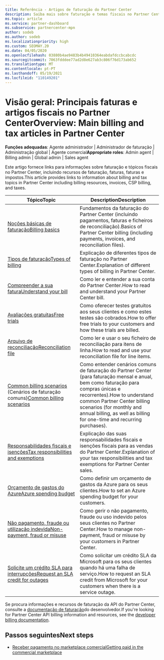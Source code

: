 ```yaml
---
title: Referência - Artigos de faturação do Partner Center
description: Saiba mais sobre faturação e temas fiscais no Partner Center. A informação abrange recursos de faturação, faturas, faturas e impostos.
ms.topic: article
ms.service: partner-dashboard
ms.subservice: partnercenter-mpn
author: sodeb
ms.author: sodeb
ms.localizationpriority: high
ms.custom: SEOMAY.20
ms.date: 04/05/2020
ms.openlocfilehash: 03880b4ae9483b4b49410364eabdafdccbcabcdc
ms.sourcegitcommit: 7063fdddee77ad2d8e627ab3c806f76d173ab652
ms.translationtype: MT
ms.contentlocale: pt-PT
ms.lasthandoff: 05/19/2021
ms.locfileid: "110149201"
---
```

# <a name="overview-main-billing-and-tax-articles-in-partner-center"></a><span data-ttu-id="9d4e0-104">Visão geral: Principais faturas e artigos fiscais no Partner Center</span><span class="sxs-lookup"><span data-stu-id="9d4e0-104">Overview: Main billing and tax articles in Partner Center</span></span>

<span data-ttu-id="9d4e0-105">**Funções adequadas**: Agente administrador | Administrador de faturação | Administração global | Agente comercial</span><span class="sxs-lookup"><span data-stu-id="9d4e0-105">**Appropriate roles**: Admin agent | Billing admin | Global admin | Sales agent</span></span>

<span data-ttu-id="9d4e0-106">Este artigo fornece links para informações sobre faturação e tópicos fiscais no Partner Center, incluindo recursos de faturação, faturas, faturas e impostos.</span><span class="sxs-lookup"><span data-stu-id="9d4e0-106">This article provides links to information about billing and tax topics in Partner Center including billing resources, invoices, CSP billing, and taxes.</span></span>


| <span data-ttu-id="9d4e0-107">Tópico</span><span class="sxs-lookup"><span data-stu-id="9d4e0-107">Topic</span></span> | <span data-ttu-id="9d4e0-108">Description</span><span class="sxs-lookup"><span data-stu-id="9d4e0-108">Description</span></span> |
| ----- | ----------- |
| [<span data-ttu-id="9d4e0-109">Noções básicas de faturação</span><span class="sxs-lookup"><span data-stu-id="9d4e0-109">Billing basics</span></span>](billing-basics.md) | <span data-ttu-id="9d4e0-110">Fundamentos da faturação do Partner Center (incluindo pagamentos, faturas e ficheiros de reconciliação).</span><span class="sxs-lookup"><span data-stu-id="9d4e0-110">Basics of Partner Center billing (including payments, invoices, and reconciliation files).</span></span> |
| [<span data-ttu-id="9d4e0-111">Tipos de faturação</span><span class="sxs-lookup"><span data-stu-id="9d4e0-111">Types of billing</span></span>](./billing-basics.md) | <span data-ttu-id="9d4e0-112">Explicação de diferentes tipos de faturação no Partner Center.</span><span class="sxs-lookup"><span data-stu-id="9d4e0-112">Explanation of different types of billing in Partner Center.</span></span> |
| [<span data-ttu-id="9d4e0-113">Compreender a sua fatura</span><span class="sxs-lookup"><span data-stu-id="9d4e0-113">Understand your bill</span></span>](read-your-bill.md) | <span data-ttu-id="9d4e0-114">Como ler e entender a sua conta do Partner Center.</span><span class="sxs-lookup"><span data-stu-id="9d4e0-114">How to read and understand your Partner Center bill.</span></span> |
| [<span data-ttu-id="9d4e0-115">Avaliações gratuitas</span><span class="sxs-lookup"><span data-stu-id="9d4e0-115">Free trials</span></span>](offer-your-customers-trials-of-microsoft-products.md) | <span data-ttu-id="9d4e0-116">Como oferecer testes gratuitos aos seus clientes e como estes testes são cobrados.</span><span class="sxs-lookup"><span data-stu-id="9d4e0-116">How to offer free trials to your customers and how these trials are billed.</span></span> |
| [<span data-ttu-id="9d4e0-117">Arquivo de reconciliação</span><span class="sxs-lookup"><span data-stu-id="9d4e0-117">Reconciliation file</span></span>](use-the-reconciliation-files.md) | <span data-ttu-id="9d4e0-118">Como ler e usar o seu ficheiro de reconciliação para itens de linha.</span><span class="sxs-lookup"><span data-stu-id="9d4e0-118">How to read and use your reconciliation file for line items.</span></span> |
| <span data-ttu-id="9d4e0-119">[Common billing scenarios](common-billing-scenarios.md) (Cenários de faturação comuns)</span><span class="sxs-lookup"><span data-stu-id="9d4e0-119">[Common billing scenarios](common-billing-scenarios.md)</span></span> | <span data-ttu-id="9d4e0-120">Como entender cenários comuns de faturação do Partner Center (para faturação mensal e anual, bem como faturação para compras únicas e recorrentes).</span><span class="sxs-lookup"><span data-stu-id="9d4e0-120">How to understand common Partner Center billing scenarios (for monthly and annual billing, as well as billing for one-time and recurring purchases).</span></span> |
| [<span data-ttu-id="9d4e0-121">Responsabilidades fiscais e isenções</span><span class="sxs-lookup"><span data-stu-id="9d4e0-121">Tax responsibilities and exemptions</span></span>](tax-and-tax-exemptions.md) | <span data-ttu-id="9d4e0-122">Explicação das suas responsabilidades fiscais e isenções fiscais para as vendas do Partner Center.</span><span class="sxs-lookup"><span data-stu-id="9d4e0-122">Explanation of your tax responsibilities and tax exemptions for Partner Center sales.</span></span> |
| [<span data-ttu-id="9d4e0-123">Orçamento de gastos do Azure</span><span class="sxs-lookup"><span data-stu-id="9d4e0-123">Azure spending budget</span></span>](set-an-azure-spending-budget-for-your-customers.md) | <span data-ttu-id="9d4e0-124">Como definir um orçamento de gastos da Azure para os seus clientes.</span><span class="sxs-lookup"><span data-stu-id="9d4e0-124">How to set an Azure spending budget for your customers.</span></span> |
| [<span data-ttu-id="9d4e0-125">Não pagamento, fraude ou utilização indevida</span><span class="sxs-lookup"><span data-stu-id="9d4e0-125">Non-payment, fraud or misuse</span></span>](non-payment-fraud-misuse.md) | <span data-ttu-id="9d4e0-126">Como gerir o não pagamento, fraude ou uso indevido pelos seus clientes no Partner Center.</span><span class="sxs-lookup"><span data-stu-id="9d4e0-126">How to manage non-payment, fraud or misuse by your customers in Partner Center.</span></span> |
| [<span data-ttu-id="9d4e0-127">Solicite um crédito SLA para interrupções</span><span class="sxs-lookup"><span data-stu-id="9d4e0-127">Request an SLA credit for outages</span></span>](request-credit.md) | <span data-ttu-id="9d4e0-128">Como solicitar um crédito SLA da Microsoft para os seus clientes quando há uma falha de serviço.</span><span class="sxs-lookup"><span data-stu-id="9d4e0-128">How to request an SLA credit from Microsoft for your customers when there is a service outage.</span></span> |

<span data-ttu-id="9d4e0-129">Se procura informações e recursos de faturação da API do Partner Center, consulte a [documentação de faturação](/partner-center/develop/manage-billing)do desenvolvedor.</span><span class="sxs-lookup"><span data-stu-id="9d4e0-129">If you're looking for Partner Center API billing information and resources, see the [developer billing documentation](/partner-center/develop/manage-billing).</span></span>

## <a name="next-steps"></a><span data-ttu-id="9d4e0-130">Passos seguintes</span><span class="sxs-lookup"><span data-stu-id="9d4e0-130">Next steps</span></span>

- [<span data-ttu-id="9d4e0-131">Receber pagamento no marketplace comercial</span><span class="sxs-lookup"><span data-stu-id="9d4e0-131">Getting paid in the commercial marketplace</span></span>](marketplace-get-paid.md)